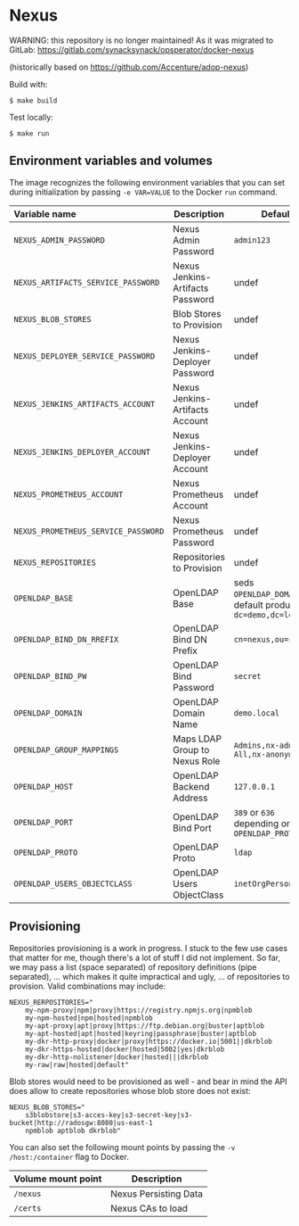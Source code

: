 # Nexus

WARNING: this repository is no longer maintained! As it was migrated to GitLab:
https://gitlab.com/synacksynack/opsperator/docker-nexus

(historically based on https://github.com/Accenture/adop-nexus)

Build with:

```
$ make build
```

Test locally:

```
$ make run
```

Environment variables and volumes
----------------------------------

The image recognizes the following environment variables that you can set during
initialization by passing `-e VAR=VALUE` to the Docker `run` command.

|    Variable name                     |    Description                   | Default                                                     |
| :----------------------------------- | -------------------------------- | ----------------------------------------------------------- |
|  `NEXUS_ADMIN_PASSWORD`              | Nexus Admin Password             | `admin123`                                                  |
|  `NEXUS_ARTIFACTS_SERVICE_PASSWORD`  | Nexus Jenkins-Artifacts Password | undef                                                       |
|  `NEXUS_BLOB_STORES`                 | Blob Stores to Provision         | undef                                                       |
|  `NEXUS_DEPLOYER_SERVICE_PASSWORD`   | Nexus Jenkins-Deployer Password  | undef                                                       |
|  `NEXUS_JENKINS_ARTIFACTS_ACCOUNT`   | Nexus Jenkins-Artifacts Account  | undef                                                       |
|  `NEXUS_JENKINS_DEPLOYER_ACCOUNT`    | Nexus Jenkins-Deployer Account   | undef                                                       |
|  `NEXUS_PROMETHEUS_ACCOUNT`          | Nexus Prometheus Account         | undef                                                       |
|  `NEXUS_PROMETHEUS_SERVICE_PASSWORD` | Nexus Prometheus Password        | undef                                                       |
|  `NEXUS_REPOSITORIES`                | Repositories to Provision        | undef                                                       |
|  `OPENLDAP_BASE`                     | OpenLDAP Base                    | seds `OPENLDAP_DOMAIN`, default produces `dc=demo,dc=local` |
|  `OPENLDAP_BIND_DN_RREFIX`           | OpenLDAP Bind DN Prefix          | `cn=nexus,ou=service`                                       |
|  `OPENLDAP_BIND_PW`                  | OpenLDAP Bind Password           | `secret`                                                    |
|  `OPENLDAP_DOMAIN`                   | OpenLDAP Domain Name             | `demo.local`                                                |
|  `OPENLDAP_GROUP_MAPPINGS`           | Maps LDAP Group to Nexus Role    | `Admins,nx-admin All,nx-anonymous`                          |
|  `OPENLDAP_HOST`                     | OpenLDAP Backend Address         | `127.0.0.1`                                                 |
|  `OPENLDAP_PORT`                     | OpenLDAP Bind Port               | `389` or `636` depending on `OPENLDAP_PROTO`                |
|  `OPENLDAP_PROTO`                    | OpenLDAP Proto                   | `ldap`                                                      |
|  `OPENLDAP_USERS_OBJECTCLASS`        | OpenLDAP Users ObjectClass       | `inetOrgPerson`                                             |

Provisioning
-------------

Repositories provisioning is a work in progress. I stuck to the few use cases
that matter for me, though there's a lot of stuff I did not implement.
So far, we may pass a list (space separated) of repository definitions (pipe
separated), ... which makes it quite impractical and ugly, ... of repositories
to provision. Valid combinations may include:

```
NEXUS_RERPOSITORIES="
    my-npm-proxy|npm|proxy|https://registry.npmjs.org|npmblob
    my-npm-hosted|npm|hosted|npmblob
    my-apt-proxy|apt|proxy|https://ftp.debian.org|buster|aptblob
    my-apt-hosted|apt|hosted|keyring|passphrase|buster|aptblob
    my-dkr-http-proxy|docker|proxy|https://docker.io|5001||dkrblob
    my-dkr-https-hosted|docker|hosted|5002|yes|dkrblob
    my-dkr-http-nolistener|docker|hosted|||dkrblob
    my-raw|raw|hosted|default"
```

Blob stores would need to be provisioned as well - and bear in mind the API
does allow to create repositories whose blob store does not exist:

```
NEXUS_BLOB_STORES="
    s3blobstore|s3-acces-key|s3-secret-key|s3-bucket|http://radosgw:8080|us-east-1
    npmblob aptblob dkrblob"
```

You can also set the following mount points by passing the `-v /host:/container` flag to Docker.

|  Volume mount point    | Description              |
| :--------------------- | ------------------------ |
|  `/nexus`              | Nexus Persisting Data    |
|  `/certs`              | Nexus CAs to load        |
